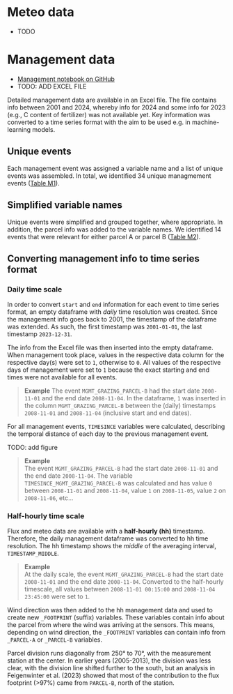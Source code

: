 # Meteo data
- TODO
# Management data

- [Management notebook on GitHub](https://github.com/holukas/dataset_cha_fp2024_2005-2023/blob/main/notebooks/20_MANAGEMENT/22.0_ConvertMgmtToTimeseries_Correction.ipynb)
- TODO: ADD EXCEL FILE

Detailed management data are available in an Excel file. The file contains info between 2001 and 2024, whereby info for 2024 and some info for 2023 (e.g., C content of fertilizer) was not available yet. Key information was converted to a time series format with the aim to be used e.g. in machine-learning models.

## Unique events

Each management event was assigned a variable name and a list of unique events was assembled. In total, we identified 34 unique managmement events ([Table M1](https://www.swissfluxnet.ethz.ch/index.php/documentation/ch-cha-fp2024-2005-2023/#Table_M1_Unique_management_events_between_2001_and_2024)).

## Simplified variable names

Unique events were simplified and grouped together, where appropriate. In addition, the parcel info was added to the variable names. We identified 14 events that were relevant for either parcel A or parcel B ([Table M2](https://www.swissfluxnet.ethz.ch/index.php/documentation/ch-cha-fp2024-2005-2023/#Table_M2_Simplified_and_grouped_management_variables)).

## Converting management info to time series format

### Daily time scale

In order to convert `start` and `end` information for each event to time series format, an empty dataframe with _daily_ time resolution was created. Since the management info goes back to 2001, the timestamp of the dataframe was extended. As such, the first timestamp was `2001-01-01`, the last timestamp `2023-12-31`.

The info from the Excel file was then inserted into the empty dataframe. When management took place, values in the respective data column for the respective day(s) were set to `1`, otherwise to `0`. All values of the respective days of management were set to `1` because the exact starting and end times were not available for all events.


> **Example**
> The event `MGMT_GRAZING_PARCEL-B` had the start date `2008-11-01` and the end date `2008-11-04`. In the dataframe, `1` was inserted in the column `MGMT_GRAZING_PARCEL-B` between the (daily) timestamps `2008-11-01` and `2008-11-04` (inclusive start and end dates).  
 
For all management events, `TIMESINCE` variables were calculated, describing the temporal distance of each day to the previous management event.

TODO: add figure

> **Example**  
> The event `MGMT_GRAZING_PARCEL-B` had the start date `2008-11-01` and the end date `2008-11-04`. The variable `TIMESINCE_MGMT_GRAZING_PARCEL-B` was calculated and has value `0` between `2008-11-01` and `2008-11-04`, value `1` on `2008-11-05`, value `2` on `2008-11-06`, etc...  
### Half-hourly time scale

Flux and meteo data are available with a **half-hourly (hh)** timestamp. Therefore, the daily management dataframe was converted to hh time resolution. The hh timestamp shows the _middle_ of the averaging interval, `TIMESTAMP_MIDDLE`.

> **Example**  
> At the daily scale, the event `MGMT_GRAZING_PARCEL-B` had the start date `2008-11-01` and the end date `2008-11-04`. Converted to the half-hourly timescale, all values between `2008-11-01 00:15:00` and `2008-11-04 23:45:00` were set to `1`.  

Wind direction was then added to the hh management data and used to create new `_FOOTPRINT` (suffix) variables. These variables contain info about the parcel from where the wind was arriving at the sensors. This means, depending on wind direction, the `_FOOTPRINT` variables can contain info from `_PARCEL-A` or `_PARCEL-B` variables.

Parcel division runs diagonally from 250° to 70°, with the measurement station at the center. In earlier years (2005-2013), the division was less clear, with the division line shifted further to the south, but an analysis in Feigenwinter et al. (2023) showed that most of the contribution to the flux footprint (>97%) came from `PARCEL-B`, north of the station.